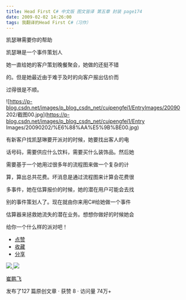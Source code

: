 ```yaml
---
title: Head First C# 中文版 图文皆译 第五章 封装 page174
date: 2009-02-02 14:26:00
tags: 我翻译的Head First C#（习作）
---
```

凯瑟琳需要你的帮助

凯瑟琳是一个事件策划人

她一直给她的客户策划晚餐聚会，她做的还挺不错

的。但是她最近由于难于及时的向客户报出估价而

过得很是不顺。

![https://p-blog.csdn.net/images/p_blog_csdn_net/cuipengfei1/EntryImages/20090
202/截图00.jpg](https://p-blog.csdn.net/images/p_blog_csdn_net/cuipengfei1/Entry
Images/20090202/%E6%88%AA%E5%9B%BE00.jpg)

有新客户找凯瑟琳要开派对的时候，她要找出客人的电

话号码，需要供应什么饮料，需要买什么装饰品。然后她

需要基于一个她用过很多年的流程图来做一个复杂的计

算，算出总共花费。坏消息是通过流程图来计算会花费很

多事件，她在估算报价的时候，她的潜在用户可能会去找

别的事件策划人了。现在就由你来用C#给她做一个事件

估算器来拯救她流失的潜在业务。想想你做好的时候她会

给你一个什么样的派对吧！

  * [ 点赞  ](javascript:;)
  * [ 收藏  ](javascript:;)
  * [ 分享 ](javascript:;)

[ ![](https://profile.csdnimg.cn/5/2/5/3_cuipengfei1)
![](https://g.csdnimg.cn/static/user-reg-year/1x/11.png)
](https://blog.csdn.net/cuipengfei1)

[ 崔鹏飞 ](https://blog.csdn.net/cuipengfei1)

发布了127 篇原创文章  ·  获赞 8  ·  访问量 74万+

